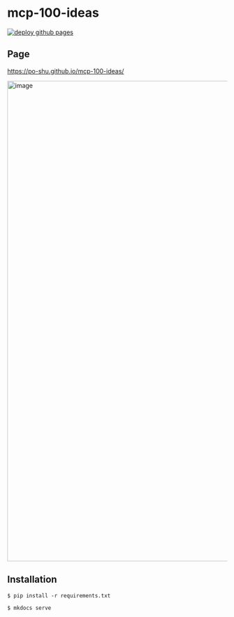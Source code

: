 # mcp-100-ideas

[![deploy github pages](https://github.com/po-shu/mcp-100-ideas/actions/workflows/deploy-github-pages.yml/badge.svg)](https://github.com/po-shu/mcp-100-ideas/actions/workflows/deploy-github-pages.yml)

## Page

https://po-shu.github.io/mcp-100-ideas/

<img width="1100" alt="image" src="https://github.com/user-attachments/assets/0fd5041a-f532-4b19-b72a-cdf5725c451f" />

## Installation

```
$ pip install -r requirements.txt
```

```
$ mkdocs serve
```
